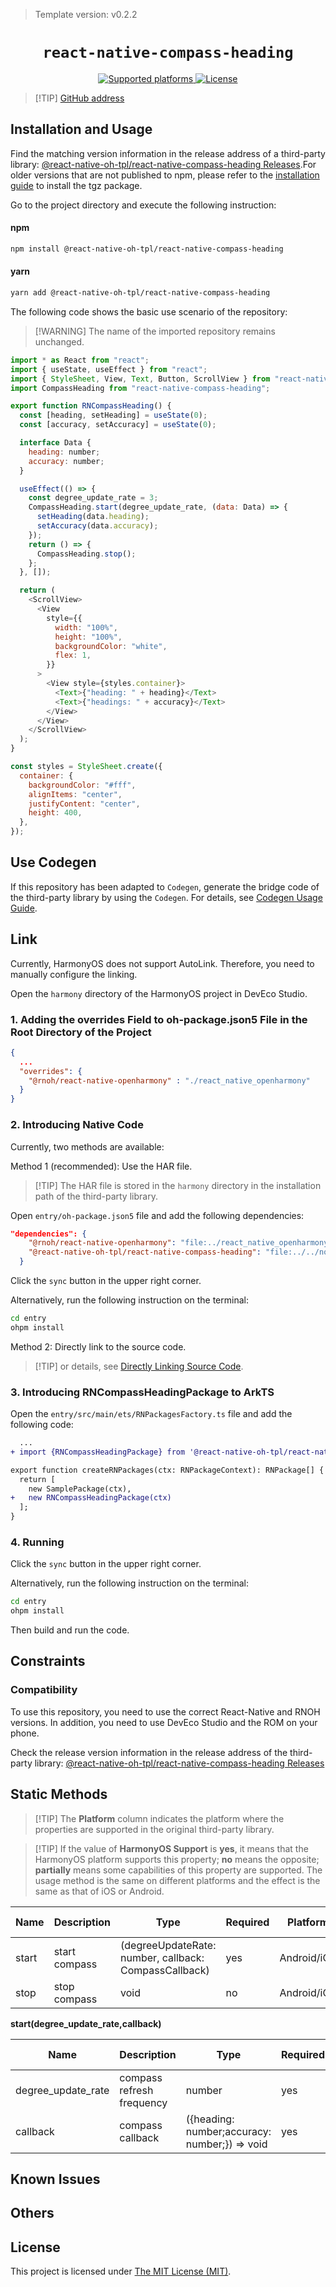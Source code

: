 > Template version: v0.2.2

<p align="center">
  <h1 align="center"> <code>react-native-compass-heading</code> </h1>
</p>
<p align="center">
    <a href="https://github.com/firofame/react-native-compass-heading">
        <img src="https://img.shields.io/badge/platforms-android%20|%20ios%20|%20harmony%20-lightgrey.svg" alt="Supported platforms" />
    </a>
    <a href="https://github.com/firofame/react-native-compass-heading/blob/master/LICENSE">
        <img src="https://img.shields.io/badge/license-MIT-green.svg" alt="License" />
    </a>
</p>

> [!TIP] [ GitHub address](https://github.com/react-native-oh-library/react-native-compass-heading)

## Installation and Usage

Find the matching version information in the release address of a third-party library: [@react-native-oh-tpl/react-native-compass-heading Releases](https://github.com/react-native-oh-library/react-native-compass-heading/releases).For older versions that are not published to npm, please refer to the [installation guide](/en/tgz-usage-en.md) to install the tgz package.

Go to the project directory and execute the following instruction:



<!-- tabs:start -->

#### **npm**

```bash
npm install @react-native-oh-tpl/react-native-compass-heading
```

#### **yarn**

```bash
yarn add @react-native-oh-tpl/react-native-compass-heading
```

<!-- tabs:end -->

The following code shows the basic use scenario of the repository:

> [!WARNING] The name of the imported repository remains unchanged.

```js
import * as React from "react";
import { useState, useEffect } from "react";
import { StyleSheet, View, Text, Button, ScrollView } from "react-native";
import CompassHeading from "react-native-compass-heading";

export function RNCompassHeading() {
  const [heading, setHeading] = useState(0);
  const [accuracy, setAccuracy] = useState(0);

  interface Data {
    heading: number;
    accuracy: number;
  }

  useEffect(() => {
    const degree_update_rate = 3;
    CompassHeading.start(degree_update_rate, (data: Data) => {
      setHeading(data.heading);
      setAccuracy(data.accuracy);
    });
    return () => {
      CompassHeading.stop();
    };
  }, []);

  return (
    <ScrollView>
      <View
        style={{
          width: "100%",
          height: "100%",
          backgroundColor: "white",
          flex: 1,
        }}
      >
        <View style={styles.container}>
          <Text>{"heading: " + heading}</Text>
          <Text>{"headings: " + accuracy}</Text>
        </View>
      </View>
    </ScrollView>
  );
}

const styles = StyleSheet.create({
  container: {
    backgroundColor: "#fff",
    alignItems: "center",
    justifyContent: "center",
    height: 400,
  },
});
```

## Use Codegen

If this repository has been adapted to `Codegen`, generate the bridge code of the third-party library by using the `Codegen`. For details, see [Codegen Usage Guide](/en/codegen.md).

## Link

Currently, HarmonyOS does not support AutoLink. Therefore, you need to manually configure the linking.

Open the `harmony` directory of the HarmonyOS project in DevEco Studio.

### 1. Adding the overrides Field to oh-package.json5 File in the Root Directory of the Project

```json
{
  ...
  "overrides": {
    "@rnoh/react-native-openharmony" : "./react_native_openharmony"
  }
}
```

### 2. Introducing Native Code

Currently, two methods are available:

Method 1 (recommended): Use the HAR file.

> [!TIP] The HAR file is stored in the `harmony` directory in the installation path of the third-party library.

Open `entry/oh-package.json5` file and add the following dependencies:

```json
"dependencies": {
    "@rnoh/react-native-openharmony": "file:../react_native_openharmony",
    "@react-native-oh-tpl/react-native-compass-heading": "file:../../node_modules/@react-native-oh-tpl/react-native-compass-heading/harmony/compass_heading.har"
  }
```

Click the `sync` button in the upper right corner.

Alternatively, run the following instruction on the terminal:

```bash
cd entry
ohpm install
```

Method 2: Directly link to the source code.

> [!TIP] or details, see [Directly Linking Source Code](/en/link-source-code.md).

### 3. Introducing RNCompassHeadingPackage to ArkTS

Open the `entry/src/main/ets/RNPackagesFactory.ts` file and add the following code:

```diff
  ...
+ import {RNCompassHeadingPackage} from '@react-native-oh-tpl/react-native-compass-heading/ts';

export function createRNPackages(ctx: RNPackageContext): RNPackage[] {
  return [
    new SamplePackage(ctx),
+   new RNCompassHeadingPackage(ctx)
  ];
}
```

### 4. Running

Click the `sync` button in the upper right corner.

Alternatively, run the following instruction on the terminal:

```bash
cd entry
ohpm install
```

Then build and run the code.

## Constraints

### Compatibility

To use this repository, you need to use the correct React-Native and RNOH versions. In addition, you need to use DevEco Studio and the ROM on your phone.

Check the release version information in the release address of the third-party library: [@react-native-oh-tpl/react-native-compass-heading Releases](https://github.com/react-native-oh-library/react-native-compass-heading/releases)

## Static Methods

> [!TIP] The **Platform** column indicates the platform where the properties are supported in the original third-party library.

> [!TIP] If the value of **HarmonyOS Support** is **yes**, it means that the HarmonyOS platform supports this property; **no** means the opposite; **partially** means some capabilities of this property are supported. The usage method is the same on different platforms and the effect is the same as that of iOS or Android.

| Name  | Description   | Type                                                  | Required | Platform    | HarmonyOS Support |
| ----- | ------------- | ----------------------------------------------------- | -------- | ----------- | ----------------- |
| start | start compass | (degreeUpdateRate: number, callback: CompassCallback) | yes      | Android/iOS | yes               |
| stop  | stop compass  | void                                                  | no       | Android/iOS | yes               |

**start(degree_update_rate,callback)**

| Name               | Description               | Type                                          | Required | Platform    | HarmonyOS Support |
| ------------------ | ------------------------- | --------------------------------------------- | -------- | ----------- | ----------------- |
| degree_update_rate | compass refresh frequency | number                                        | yes      | Android/iOS | yes               |
| callback           | compass callback          | ({heading: number;accuracy: number;}) => void | yes      | Android/iOS | yes               |

## Known Issues

## Others

## License

This project is licensed under [The MIT License (MIT)](https://github.com/firofame/react-native-compass-heading/blob/master/LICENSE).
